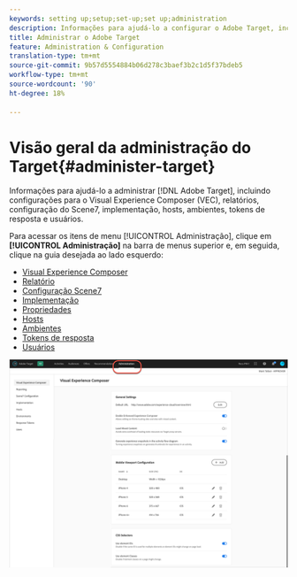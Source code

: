 ```yaml
---
keywords: setting up;setup;set-up;set up;administration
description: Informações para ajudá-lo a configurar o Adobe Target, incluindo preferências, implementação, gerenciamento de usuários, propriedades, configuração do Scene7, gerenciamento de host e tokens de resposta.
title: Administrar o Adobe Target
feature: Administration & Configuration
translation-type: tm+mt
source-git-commit: 9b57d5554884b06d278c3baef3b2c1d5f37bdeb5
workflow-type: tm+mt
source-wordcount: '90'
ht-degree: 18%

---
```



# Visão geral da administração do Target{#administer-target}

Informações para ajudá-lo a administrar [!DNL Adobe Target], incluindo configurações para o Visual Experience Composer (VEC), relatórios, configuração do Scene7, implementação, hosts, ambientes, tokens de resposta e usuários.

Para acessar os itens de menu [!UICONTROL Administração], clique em **[!UICONTROL Administração]** na barra de menus superior e, em seguida, clique na guia desejada ao lado esquerdo:

* [Visual Experience Composer](/help/administrating-target/visual-experience-composer-set-up.md)
* [Relatório](/help/administrating-target/reporting.md)
* [Configuração Scene7](/help/administrating-target/scene7-settings.md)
* [Implementação](/help/c-implementing-target/implementing-target.md)
* [Propriedades](/help/administrating-target/c-user-management/property-channel/property-channel.md)
* [Hosts](/help/administrating-target/hosts.md)
* [Ambientes](/help/administrating-target/environments.md)
* [Tokens de resposta](/help/administrating-target/response-tokens.md)
* [Usuários](/help/administrating-target/c-user-management/user-management.md)

![Menu Administração do Adobe Target](/help/administrating-target/assets/administration.png)